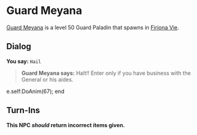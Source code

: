# Guard Meyana



[Guard Meyana](/npc/84146) is a level 50 Guard Paladin that spawns in [Firiona Vie](/zone/84).



## Dialog

**You say:** `Hail`



>**Guard Meyana says:** Halt!!  Enter only if you have business with the General or his aides.


e.self:DoAnim(67);
end



## Turn-Ins



**This NPC *should* return incorrect items given.**





